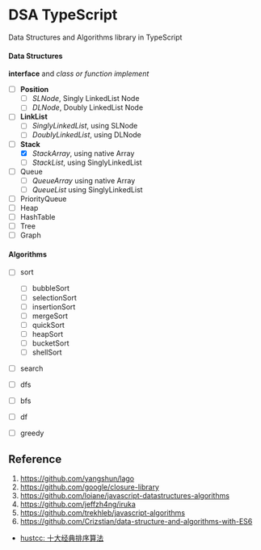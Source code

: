 # DSA TypeScript

Data Structures and Algorithms library in TypeScript

#### Data Structures

**interface** and *class or function implement*

- [ ] **Position**
    - [ ] *SLNode*, Singly LinkedList Node
    - [ ] *DLNode*, Doubly LinkedList Node
- [ ] **LinkList**
    - [ ] *SinglyLinkedList*, using SLNode
    - [ ] *DoublyLinkedList*, using DLNode
- [ ] **Stack**
    - [x] *StackArray*, using native Array
    - [ ] *StackList*, using SinglyLinkedList
- [ ] Queue
    - [ ] *QueueArray* using native Array
    - [ ] *QueueList* using SinglyLinkedList
- [ ] PriorityQueue
- [ ] Heap
- [ ] HashTable
- [ ] Tree
- [ ] Graph

#### Algorithms

- [ ] sort
    - [ ] bubbleSort
    - [ ] selectionSort
    - [ ] insertionSort
    - [ ] mergeSort
    - [ ] quickSort
    - [ ] heapSort
    - [ ] bucketSort
    - [ ] shellSort
- [ ] search
- [ ] dfs
- [ ] bfs
- [ ] df
- [ ] greedy


## Reference

1. https://github.com/yangshun/lago
2. https://github.com/google/closure-library
3. https://github.com/loiane/javascript-datastructures-algorithms
4. https://github.com/jeffzh4ng/iruka
5. https://github.com/trekhleb/javascript-algorithms
6. https://github.com/Crizstian/data-structure-and-algorithms-with-ES6

- [hustcc: 十大经典排序算法](https://sort.hust.cc/)